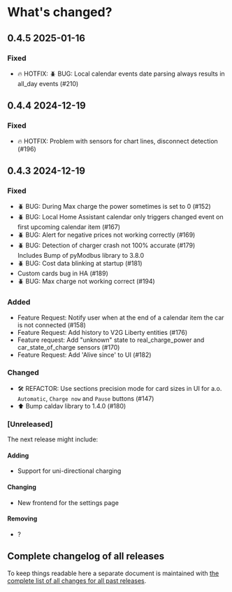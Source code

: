 # What's changed?

## 0.4.5 2025-01-16

### Fixed

- 🔥 HOTFIX: 🪲 BUG: Local calendar events date parsing always results in all_day events (#210)

## 0.4.4 2024-12-19

### Fixed

- 🔥 HOTFIX: Problem with sensors for chart lines, disconnect detection (#196)

## 0.4.3 2024-12-19

### Fixed

- 🪲 BUG: During Max charge the power sometimes is set to 0 (#152)
- 🪲 BUG: Local Home Assistant calendar only triggers changed event on first upcoming calendar item (#167)
- 🪲 BUG: Alert for negative prices not working correctly (#169)
- 🪲 BUG: Detection of charger crash not 100% accurate (#179)<br/>
  Includes Bump of pyModbus library to 3.8.0
- 🪲 BUG: Cost data blinking at startup (#181)
- Custom cards bug in HA (#189)
- 🪲 BUG: Max charge not working correct (#194)

### Added

- Feature Request: Notify user when at the end of a calendar item the car is not connected (#158)
- Feature Request: Add history to V2G Liberty entities (#176)
- Feature request: Add "unknown" state to real_charge_power and car_state_of_charge sensors (#170)
- Feature Request: Add 'Alive since' to UI (#182)

### Changed

- 🛠️ REFACTOR: Use sections precision mode for card sizes in UI for a.o. `Automatic`, `Charge now` and `Pause` buttons (#147)
- ⬆️ Bump caldav library to 1.4.0 (#180)

### [Unreleased]

The next release might include:

#### Adding

- Support for uni-directional charging

#### Changing

- New frontend for the settings page

#### Removing

- ?

## Complete changelog of all releases

To keep things readable here a separate document is maintained
with [the complete list of all changes for all past releases](changelog_of_all_releases.md).

&nbsp;
